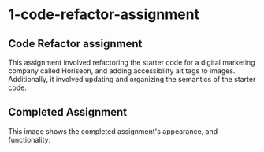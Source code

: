 # 1-code-refactor-assignment

## Code Refactor assignment

This assignment involved refactoring the starter code for a digital marketing company called Horiseon, and adding accessibility alt tags to images. Additionally, it involved updating and organizing the semantics of the starter code.

## Completed Assignment

This image shows the completed assignment's appearance, and functionality:




